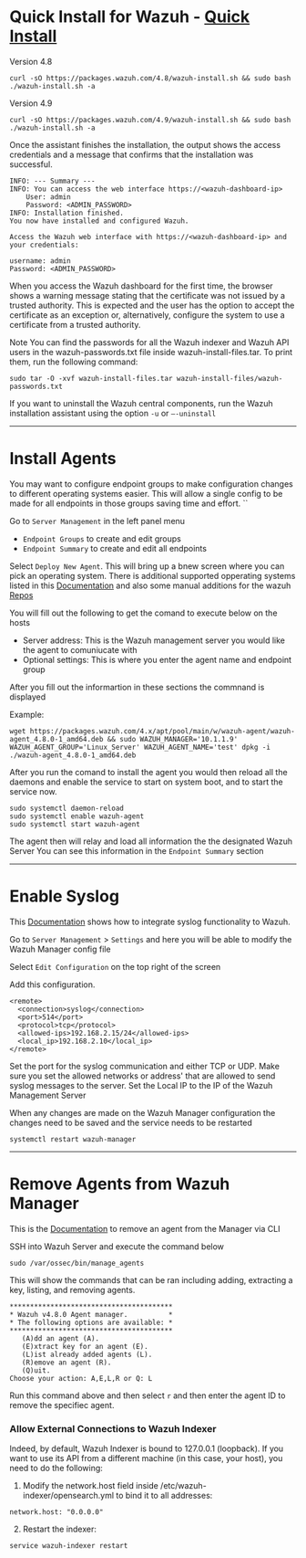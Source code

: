 # Quick Install for Wazuh - [Quick Install](https://documentation.wazuh.com/current/quickstart.html)
Version 4.8
```
curl -sO https://packages.wazuh.com/4.8/wazuh-install.sh && sudo bash ./wazuh-install.sh -a
```
Version 4.9
```
curl -sO https://packages.wazuh.com/4.9/wazuh-install.sh && sudo bash ./wazuh-install.sh -a
```
Once the assistant finishes the installation, the output shows the access credentials and a message that confirms that the installation was successful.

```
INFO: --- Summary ---
INFO: You can access the web interface https://<wazuh-dashboard-ip>
    User: admin
    Password: <ADMIN_PASSWORD>
INFO: Installation finished.
You now have installed and configured Wazuh.

Access the Wazuh web interface with https://<wazuh-dashboard-ip> and your credentials:

username: admin
Password: <ADMIN_PASSWORD>
```

When you access the Wazuh dashboard for the first time, the browser shows a warning message stating that the certificate was not issued by a trusted authority. This is expected and the user has the option to accept the certificate as an exception or, alternatively, configure the system to use a certificate from a trusted authority.

Note You can find the passwords for all the Wazuh indexer and Wazuh API users in the wazuh-passwords.txt file inside wazuh-install-files.tar. To print them, run the following command:
```
sudo tar -O -xvf wazuh-install-files.tar wazuh-install-files/wazuh-passwords.txt
```
If you want to uninstall the Wazuh central components, run the Wazuh installation assistant using the option `-u` or `–-uninstall`

---

# Install Agents

You may want to configure endpoint groups to make configuration changes to different operating systems easier. This will allow a single config to be made for all endpoints in those groups saving time and effort. ``

Go to `Server Management` in the left panel menu
- `Endpoint Groups` to create and edit groups
- `Endpoint Summary` to create and edit all endpoints

Select `Deploy New Agent`. This will bring up a bnew screen where you can pick an operating system. There is additional supported opperating systems listed in this [Documentation](https://documentation.wazuh.com/current/installation-guide/packages-list.html) and also some manual additions for the wazuh [Repos](https://documentation.wazuh.com/current/installation-guide/wazuh-agent/wazuh-agent-package-linux.html)

You will fill out the following to get the comand to execute below on the hosts

- Server address: This is the Wazuh management server you would like the agent to comuniucate with
- Optional settings: This is where you enter the agent name and endpoint group

After you fill out the informartion in these sections the commnand is displayed 

Example: 
```
wget https://packages.wazuh.com/4.x/apt/pool/main/w/wazuh-agent/wazuh-agent_4.8.0-1_amd64.deb && sudo WAZUH_MANAGER='10.1.1.9' WAZUH_AGENT_GROUP='Linux_Server' WAZUH_AGENT_NAME='test' dpkg -i ./wazuh-agent_4.8.0-1_amd64.deb
```

After you run the comand to install the agent you would then reload all the daemons and enable the service to start on system boot, and to start the service now.
```
sudo systemctl daemon-reload
sudo systemctl enable wazuh-agent
sudo systemctl start wazuh-agent
```
The agent then will relay and load all information the the designated Wazuh Server 
You can see this information in the `Endpoint Summary` section

---

# Enable Syslog

This [Documentation](https://documentation.wazuh.com/current/user-manual/capabilities/log-data-collection/syslog.html) shows how to integrate syslog functionality to Wazuh.

Go to `Server Management` > `Settings` and here you will be able to modify the Wazuh Manager config file

Select `Edit Configuration` on the top right of the screen

Add this configuration. 
```
<remote>
  <connection>syslog</connection>
  <port>514</port>
  <protocol>tcp</protocol>
  <allowed-ips>192.168.2.15/24</allowed-ips>
  <local_ip>192.168.2.10</local_ip>
</remote>
```
Set the port for the syslog communication and either TCP or UDP.
Make sure you set the allowed networks or address' that are allowed to send syslog messages to the server. 
Set the Local IP to the IP of the Wazuh Management Server 

When any changes are made on the Wazuh Manager configuration the changes need to be saved and the service needs to be restarted 
```
systemctl restart wazuh-manager
```

---

# Remove Agents from Wazuh Manager 

This is the [Documentation](https://documentation.wazuh.com/current/user-manual/agent/agent-management/remove-agents/remove.html) to remove an agent from the Manager via CLI

SSH into Wazuh Server and execute the command below

```
sudo /var/ossec/bin/manage_agents
```

This will show the commands that can be ran including adding, extracting a key, listing, and removing agents.

```
****************************************
* Wazuh v4.8.0 Agent manager.          *
* The following options are available: *
****************************************
   (A)dd an agent (A).
   (E)xtract key for an agent (E).
   (L)ist already added agents (L).
   (R)emove an agent (R).
   (Q)uit.
Choose your action: A,E,L,R or Q: L
```

Run this command above and then select `r` and then enter the agent ID to remove the specifiec agent.

### Allow External Connections to Wazuh Indexer

Indeed, by default, Wazuh Indexer is bound to 127.0.0.1 (loopback). If you want to use its API from a different machine (in this case, your host), you need to do the following:

1. Modify the network.host field inside /etc/wazuh-indexer/opensearch.yml to bind it to all addresses:
```
network.host: "0.0.0.0"
```
2. Restart the indexer:
```
service wazuh-indexer restart
```
